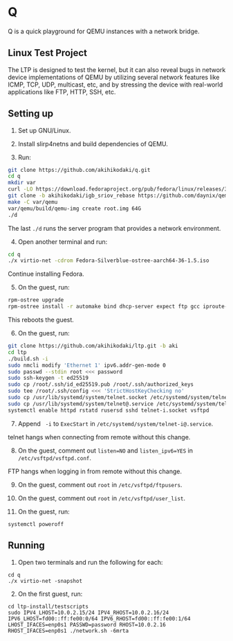 # Q

Q is a quick playground for QEMU instances with a network bridge.

## Linux Test Project

The LTP is designed to test the kernel, but it can also reveal bugs in network
device implementations of QEMU by utilizing several network features like
ICMP, TCP, UDP, multicast, etc, and by stressing the device with real-world
applications like FTP, HTTP, SSH, etc.

## Setting up

1. Set up GNU/Linux.

2. Install slirp4netns and build dependencies of QEMU.

3. Run:

```sh
git clone https://github.com/akihikodaki/q.git
cd q
mkdir var
curl -LO https://download.fedoraproject.org/pub/fedora/linux/releases/36/Silverblue/aarch64/iso/Fedora-Silverblue-ostree-aarch64-36-1.5.iso
git clone -b akihikodaki/igb_sriov_rebase https://github.com/daynix/qemu.git var/qemu
make -C var/qemu
var/qemu/build/qemu-img create root.img 64G
./d
```

The last `./d` runs the server program that provides a network environment.

4. Open another terminal and run:

```sh
cd q
./x virtio-net -cdrom Fedora-Silverblue-ostree-aarch64-36-1.5.iso
```

Continue installing Fedora.

5. On the guest, run:

```sh
rpm-ostree upgrade
rpm-ostree install -r automake bind dhcp-server expect ftp gcc iproute-tc make net-tools rusers rusers-server tcpdump telnet telnet-server traceroute vsftpd
```

This reboots the guest.

6. On the guest, run:

```sh
git clone https://github.com/akihikodaki/ltp.git -b aki
cd ltp
./build.sh -i
sudo nmcli modify 'Ethernet 1' ipv6.addr-gen-mode 0
sudo passwd --stdin root <<< password
sudo ssh-keygen -t ed25519
sudo cp /root/.ssh/id_ed25519.pub /root/.ssh/authorized_keys
sudo tee /root/.ssh/config <<< 'StrictHostKeyChecking no'
sudo cp /usr/lib/systemd/system/telnet.socket /etc/systemd/system/telnet-i.socket
sudo cp /usr/lib/systemd/system/telnet@.service /etc/systemd/system/telnet-i@.service
systemctl enable httpd rstatd rusersd sshd telnet-i.socket vsftpd
```

7. Append ` -i` to `ExecStart` in `/etc/systemd/system/telnet-i@.service`.

telnet hangs when connecting from remote without this change.

8. On the guest, comment out `listen=NO` and `listen_ipv6=YES` in
   `/etc/vsftpd/vsftpd.conf`.

FTP hangs when logging in from remote without this change.

9. On the guest, comment out `root` in `/etc/vsftpd/ftpusers`.

10. On the guest, comment out `root` in `/etc/vsftpd/user_list`.

11. On the guest, run:

```
systemctl poweroff
```

## Running

1. Open two terminals and run the following for each:

```
cd q
./x virtio-net -snapshot
```

2. On the first guest, run:

```
cd ltp-install/testscripts
sudo IPV4_LHOST=10.0.2.15/24 IPV4_RHOST=10.0.2.16/24 IPV6_LHOST=fd00::ff:fe00:0/64 IPV6_RHOST=fd00::ff:fe00:1/64 LHOST_IFACES=enp0s1 PASSWD=password RHOST=10.0.2.16 RHOST_IFACES=enp0s1 ./network.sh -6mrta
```
